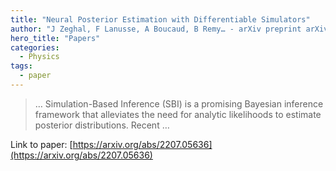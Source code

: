 ```yaml
---
title: "Neural Posterior Estimation with Differentiable Simulators"
author: "J Zeghal, F Lanusse, A Boucaud, B Remy… - arXiv preprint arXiv …, 2022 - arxiv.org"
hero_title: "Papers"
categories:
  - Physics
tags:
  - paper
---
```



>… Simulation-Based Inference (SBI) is a promising Bayesian inference framework that alleviates the need for analytic likelihoods to estimate posterior distributions. Recent …

Link to paper: [https://arxiv.org/abs/2207.05636](https://arxiv.org/abs/2207.05636)
